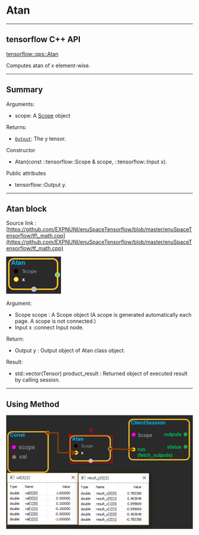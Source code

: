 # Atan

---

## tensorflow C++ API

[tensorflow::ops::Atan](https://www.tensorflow.org/api_docs/cc/class/tensorflow/ops/atan)

Computes atan of x element-wise.

---

## Summary

Arguments:

* scope: A [Scope](https://www.tensorflow.org/api_docs/cc/class/tensorflow/scope.html#classtensorflow_1_1_scope) object

Returns:

* [`Output`](https://www.tensorflow.org/api_docs/cc/class/tensorflow/output.html#classtensorflow_1_1_output): The y tensor.

Constructor

* Atan\(const ::tensorflow::Scope & scope, ::tensorflow::Input x\).

Public attributes

* tensorflow::Output y.

---

## Atan block

Source link : [https://github.com/EXPNUNI/enuSpaceTensorflow/blob/master/enuSpaceTensorflow/tf\_math.cpp](https://github.com/EXPNUNI/enuSpaceTensorflow/blob/master/enuSpaceTensorflow/tf_math.cpp)

![](/assets/math_Atan_Symbol.png)

Argument:

* Scope scope : A Scope object \(A scope is generated automatically each page. A scope is not connected.\)
* Input x :connect  Input node.

Return:

* Output y : Output object of Atan class object.

Result:

* std::vector\(Tensor\) product\_result : Returned object of executed result by calling session.

---

## Using Method

![](/assets/math_Atan_Method.png)

